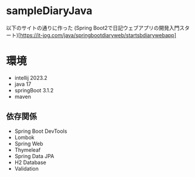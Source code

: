 ﻿# sampleDiaryJava
以下のサイトの通りに作った
(Spring Boot2で日記ウェブアプリの開発入門スタート)[https://it-jog.com/java/springbootdiaryweb/startsbdiarywebapp]

# 環境
* intellij 2023.2
* java 17
* springBoot 3.1.2
* maven 

## 依存関係
* Spring Boot DevTools
* Lombok
* Spring Web
* Thymeleaf
* Spring Data JPA
* H2 Database
* Validation
